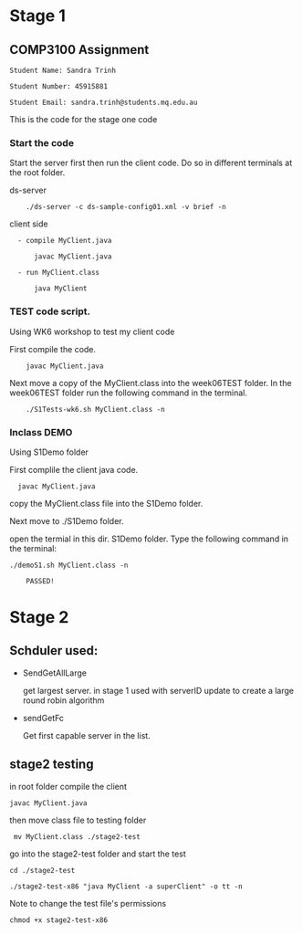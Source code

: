 # Stage 1
## COMP3100 Assignment

    Student Name: Sandra Trinh

    Student Number: 45915881

    Student Email: sandra.trinh@students.mq.edu.au

This is the code for the stage one code

### Start the code 

Start the server first then run the client code.
Do so in different terminals at the root folder.

  ds-server

        ./ds-server -c ds-sample-config01.xml -v brief -n

  client side

      - compile MyClient.java
        
          javac MyClient.java
      
      - run MyClient.class
      
          java MyClient


### TEST code script.

Using WK6 workshop to test my client code

  First compile the code.

        javac MyClient.java

  Next move a copy of the MyClient.class into the week06TEST folder. In the week06TEST folder run the following command in the terminal.

        ./S1Tests-wk6.sh MyClient.class -n

### Inclass DEMO

  Using S1Demo folder

  First complile the client java code.

      javac MyClient.java

  copy the MyClient.class file into the S1Demo folder.

  Next move to ./S1Demo folder.

  open the termial in this dir. S1Demo folder. Type the following command in the terminal: 

    ./demoS1.sh MyClient.class -n

        PASSED!

# Stage 2

## Schduler used:
-   SendGetAllLarge

    get largest server. in stage 1 used with serverID update to create a large round robin algorithm

-   sendGetFc

    Get first capable server in the list.   

## stage2 testing

in root folder compile the client

    javac MyClient.java

then move class file to testing folder

     mv MyClient.class ./stage2-test

go into the stage2-test folder and start the test

    cd ./stage2-test

    ./stage2-test-x86 "java MyClient -a superClient" -o tt -n

Note to change the test file's permissions

    chmod +x stage2-test-x86
